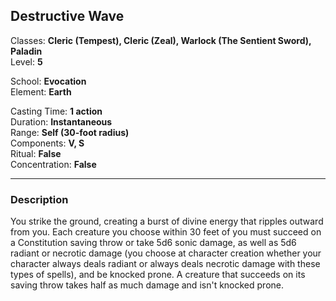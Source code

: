 ## Destructive Wave

Classes: **Cleric (Tempest), Cleric (Zeal), Warlock (The Sentient Sword), Paladin**  
Level: **5**  

School: **Evocation**  
Element: **Earth**  

Casting Time: **1 action**  
Duration: **Instantaneous**  
Range: **Self (30-foot radius)**  
Components: **V, S**  
Ritual: **False**  
Concentration: **False**  

------

### Description

You strike the ground, creating a burst of divine energy that ripples outward from you. Each creature you choose within 30 feet of you must succeed on a Constitution saving throw or take 5d6 sonic damage, as well as 5d6 radiant or necrotic damage (you choose at character creation whether your character always deals radiant or always deals necrotic damage with these types of spells), and be knocked prone. A creature that succeeds on its saving throw takes half as much damage and isn't knocked prone.
